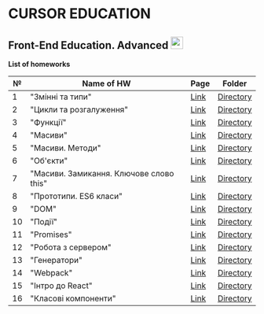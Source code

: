# CURSOR EDUCATION
## Front-End Education. Advanced <img src="https://media.giphy.com/media/d3MKBzBTtCUIDwwU/giphy.gif" width="25px">

**List of homeworks**


| №  | Name of HW                               | Page | Folder    | 
| -- | ---------------------------------------- |------| --------- |
| 1  | "Змінні та типи"       | [Link](https://danadovzh.github.io/Cursor_Education/Front-end.%20Advanced/HW01-Variables-and-data-types/index.html) | [Directory](https://github.com/DanaDovzh/Cursor_Education/tree/master/Front-end.%20Advanced/HW01-Variables-and-data-types) |
| 2  |   "Цикли та розгалуження"         | [Link](https://danadovzh.github.io/Cursor_Education/Front-end.%20Advanced/HW02-Cycles-and-Branching/index.html) | [Directory](https://github.com/DanaDovzh/Cursor_Education/tree/master/Front-end.%20Advanced/HW02-Cycles-and-Branching) |
| 3  |  "Функції" | [Link](https://danadovzh.github.io/Cursor_Education/Front-end.%20Advanced/HW03-Functions/index.html) | [Directory](https://github.com/DanaDovzh/Cursor_Education/tree/master/Front-end.%20Advanced/HW03-Functions) |
| 4  |   "Масиви"  | [Link](https://danadovzh.github.io/Cursor_Education/Front-end.%20Advanced/HW04-Arrays/index.html) | [Directory](https://github.com/DanaDovzh/Cursor_Education/tree/master/Front-end.%20Advanced/HW04-Arrays) |
| 5  |  "Масиви. Методи"   | [Link](https://danadovzh.github.io/Cursor_Education/Front-end.%20Advanced/HW05-Arrays-methods/index.html) | [Directory](https://github.com/DanaDovzh/Cursor_Education/tree/master/Front-end.%20Advanced/HW05-Arrays-methods) |
| 6  |  "Об'єкти"   | [Link](https://danadovzh.github.io/Cursor_Education/Front-end.%20Advanced/HW06-Objects/index.html) | [Directory](https://github.com/DanaDovzh/Cursor_Education/tree/master/Front-end.%20Advanced/HW06-Objects) |
| 7  |  "Масиви. Замикання. Ключове слово this"  | [Link](https://danadovzh.github.io/Cursor_Education/Front-end.%20Advanced/HW07-Arrays-Keyword-this/index.html) | [Directory](https://github.com/DanaDovzh/Cursor_Education/tree/master/Front-end.%20Advanced/HW07-Arrays-Keyword-this) |
| 8  |  "Прототипи. ES6 класи"  | [Link](https://danadovzh.github.io/Cursor_Education/Front-end.%20Advanced/HW08-Prototypers-ES6/index.html) | [Directory](https://github.com/DanaDovzh/Cursor_Education/tree/master/Front-end.%20Advanced/HW08-Prototypers-ES6) |
| 9  |  "DOM"  | [Link](https://danadovzh.github.io/Cursor_Education/Front-end.%20Advanced/HW09-DOM/index.html) | [Directory](https://github.com/DanaDovzh/Cursor_Education/tree/master/Front-end.%20Advanced/HW09-DOM) |
| 10  |  "Події"  | [Link](https://danadovzh.github.io/Cursor_Education/Front-end.%20Advanced/HW10-Events/index.html) | [Directory](https://github.com/DanaDovzh/Cursor_Education/tree/master/Front-end.%20Advanced/HW10-Events) |
| 11  |  "Promises"  | [Link](https://danadovzh.github.io/Cursor_Education/Front-end.%20Advanced/HW11-Promises/index.html) | [Directory](https://github.com/DanaDovzh/Cursor_Education/tree/master/Front-end.%20Advanced/HW11-Promises) |
| 12  |  "Робота з сервером"  | [Link](https://danadovzh.github.io/Cursor_Education/Front-end.%20Advanced/HW12-Working-with-server/index.html) | [Directory](https://github.com/DanaDovzh/Cursor_Education/tree/master/Front-end.%20Advanced/HW12-Working-with-server) |
| 13  |  "Генератори"  | [Link](https://danadovzh.github.io/Cursor_Education/Front-end.%20Advanced/HW13-Generators/index.html) | [Directory](https://github.com/DanaDovzh/Cursor_Education/tree/master/Front-end.%20Advanced/HW13-Generators) |
| 14  |  "Webpack"  | [Link](https://danadovzh.github.io/Cursor_Education/Front-end.%20Advanced/HW14-Webpack/dist/index.html) | [Directory](https://github.com/DanaDovzh/Cursor_Education/tree/master/Front-end.%20Advanced/HW14-Webpack) |
| 15  |  "Інтро до React"  | [Link](https://reactjspost.netlify.app/) | [Directory](https://github.com/DanaDovzh/Intro-ReactJS-Post) |
| 16  |  "Класові компоненти"  | [Link](https://contactsbookcursor.netlify.app/) | [Directory](https://github.com/DanaDovzh/ReactJS-Contacts) |
